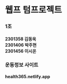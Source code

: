 # 웹프 텀프로젝트
### 1조
#### 2301358 김동욱<br>2301406 박주현<br>2301456 이시온

### 운동정보 사이트
#### health365.netlify.app
